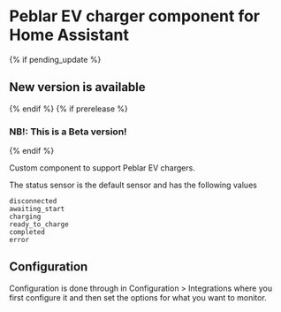 # Peblar EV charger component for Home Assistant

{% if pending_update %}

## New version is available

{% endif %}
{% if prerelease %}

### NB!: This is a Beta version!

{% endif %}

Custom component to support Peblar EV chargers.

The status sensor is the default sensor and has the following values

```
disconnected
awaiting_start
charging
ready_to_charge
completed
error
```

## Configuration

Configuration is done through in Configuration > Integrations where you first configure it and then set the options for what you want to monitor.
